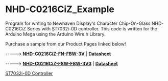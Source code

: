 # NHD-C0216CiZ_Example

Program for writing to Newhaven Display's Character Chip-On-Glass NHD-C0216CiZ Series with ST7032i-0D controller. 
This code is written for the Arduino Mega using the Arduino Wire.h Library. 


Purchase a sample from our Product Pages linked below!

-----> [**NHD-C0216CiZ-FN-FBW-3V**](https://www.newhavendisplay.com/nhdc0216cizfnfbw3v-p-2301.html)   |   [**Datasheet**](https://www.newhavendisplay.com/specs/NHD-C0216CiZ-FN-FBW-3V.pdf)

-----> [**NHD-C0216CiZ-FSW-FBW-3V3**](https://www.newhavendisplay.com/nhdc0216cizfswfbw3v3-p-2930.html)   |   [**Datasheet**](https://www.newhavendisplay.com/specs/NHD-C0216CiZ-FSW-FBW-3V3.pdf)

[ST7032i-0D Controller](https://www.newhavendisplay.com/app_notes/ST7032.pdf)

